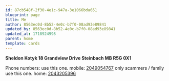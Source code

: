 ```yaml
---
id: 87cb548f-2f30-4e1c-947a-3e1066bda651
blueprint: page
title: Me
author: 8563ec0d-8b52-4e0c-b7f0-08ad93e89841
updated_by: 8563ec0d-8b52-4e0c-b7f0-08ad93e89841
updated_at: 1718924998
parent: home
template: cards
---
```

**Sheldon Kotyk
18 Grandview Drive
Steinbach MB R5G 0X1**


Phone numbers:
use this one.
mobile: [2049054767](tel:2049054767)
only scammers / family use this one.
home: [2043205396](tel:2043205396)